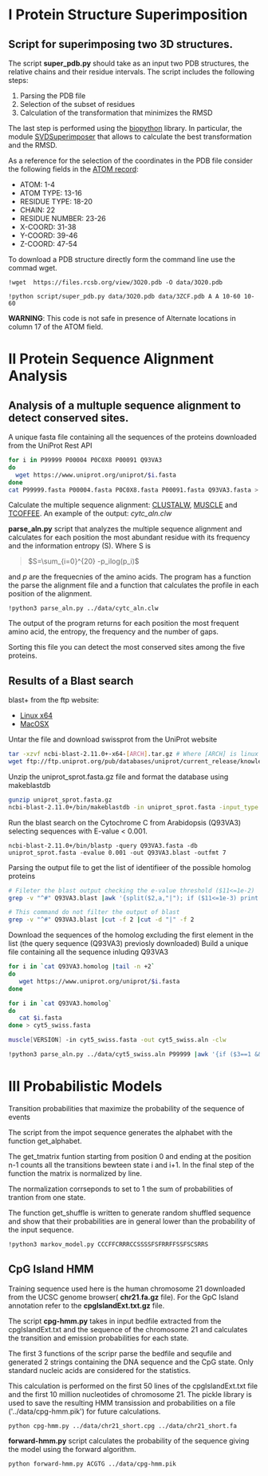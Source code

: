 # **I Protein Structure Superimposition**
## **Script for superimposing two 3D structures.**
The script **super_pdb.py** should take as an input two PDB structures, the relative chains and their residue intervals. The script includes the following steps:

1.   Parsing the PDB file
2.   Selection of the subset of residues
3.   Calculation of the transformation that minimizes the RMSD

The last step is performed using the [biopython](https://biopython.org/) library. In particular, the module [SVDSuperimposer](https://biopython.org/DIST/docs/api/Bio.SVDSuperimposer-module.html) that allows to calculate the best transformation and the RMSD.

As a reference for the selection of the coordinates in the PDB file consider the following fields in the [ATOM record](https://www.wwpdb.org/documentation/file-format-content/format33/sect9.html#ATOM):

*   ATOM: 1-4
*   ATOM TYPE: 13-16
*   RESIDUE TYPE: 18-20
*   CHAIN: 22
*   RESIDUE NUMBER: 23-26
*   X-COORD: 31-38
*   Y-COORD: 39-46
*   Z-COORD: 47-54

To download a PDB structure directly form the command line use the commad wget. 

`!wget  https://files.rcsb.org/view/3O20.pdb -O data/3O20.pdb`

`!python script/super_pdb.py data/3O20.pdb data/3ZCF.pdb A A 10-60 10-60`

**WARNING**: This code is not safe in presence of Alternate locations in column 17 of the ATOM field.

# **II Protein Sequence Alignment Analysis**

## **Analysis of  a multuple sequence alignment to detect conserved sites.**

A unique fasta file containing all the sequences of the proteins downloaded from the UniProt Rest API 
```bash
for i in P99999 P00004 P0C0X8 P00091 Q93VA3
do
  wget https://www.uniprot.org/uniprot/$i.fasta
done
cat P99999.fasta P00004.fasta P0C0X8.fasta P00091.fasta Q93VA3.fasta > cytc_aln.clw
```

Calculate the multiple sequence alignment: [CLUSTALW](https://www.ebi.ac.uk/Tools/msa/clustalo/), [MUSCLE](https://www.ebi.ac.uk/Tools/msa/muscle/) and [TCOFFEE](https://www.ebi.ac.uk/Tools/msa/tcoffee/).
An example of the output: *cytc_aln.clw*

**parse_aln.py** script that analyzes the multiple sequence alignment and calculates for each position the most abundant residue with its frequency and the information entropy (S). Where S is

>$S=\sum_{i=0}^{20} -p_ilog(p_i)$

and *p* are the frequecnies of the amino acids.  The program has a function the parse the alignment file and a function that calculates the profile in each position of the alignment.

`!python3 parse_aln.py ../data/cytc_aln.clw`

The output of the program returns for each position the most frequent amino acid, the entropy, the frequency and the number of gaps.

Sorting this file you can detect the most conserved sites among the five proteins.

## **Results of a Blast search**

blast+ from the ftp website:

*   [Linux x64](https://ftp.ncbi.nlm.nih.gov/blast/executables/blast+/2.11.0/ncbi-blast-2.11.0+-x64-linux.tar.gz)
*   [MacOSX](https://ftp.ncbi.nlm.nih.gov/blast/executables/blast+/2.11.0/ncbi-blast-2.11.0+-x64-macosx.tar.gz)

Untar the file and download swissprot from the UniProt website

```bash
tar -xzvf ncbi-blast-2.11.0+-x64-[ARCH].tar.gz # Where [ARCH] is linux or macosx
wget ftp://ftp.uniprot.org/pub/databases/uniprot/current_release/knowledgebase/complete/uniprot_sprot.fasta.gz
```

Unzip the uniprot_sprot.fasta.gz file and format the database using makeblastdb
```bash
gunzip uniprot_sprot.fasta.gz
ncbi-blast-2.11.0+/bin/makeblastdb -in uniprot_sprot.fasta -input_type fasta -dbtype prot
```
Run the blast search on the Cytochrome C from Arabidopsis (Q93VA3) selecting sequences with E-value < 0.001.

`ncbi-blast-2.11.0+/bin/blastp -query Q93VA3.fasta -db uniprot_sprot.fasta -evalue 0.001 -out Q93VA3.blast -outfmt 7`

Parsing the output file to get the list of identifieer of the possible homolog proteins
```bash
# Fileter the blast output checking the e-value threshold ($11<=1e-2)
grep -v "^#" Q93VA3.blast |awk '{split($2,a,"|"); if ($11<=1e-3) print a[2]}' >Q93VA3.homolog

# This command do not filter the output of blast
grep -v "^#" Q93VA3.blast |cut -f 2 |cut -d "|" -f 2
```
Download the sequences of the homolog excluding the first element in the list (the query sequence (Q93VA3) previosly downloaded) Build a unique file containing all the sequence inluding Q93VA3
```bash
for i in `cat Q93VA3.homolog |tail -n +2`
do
   wget https://www.uniprot.org/uniprot/$i.fasta
done

for i in `cat Q93VA3.homolog`
do
   cat $i.fasta
done > cyt5_swiss.fasta
```

```bash
muscle[VERSION] -in cyt5_swiss.fasta -out cyt5_swiss.aln -clw 
```

```bash
!python3 parse_aln.py ../data/cyt5_swiss.aln P99999 |awk '{if ($3==1 && $5==0) print $0}'
```


# **III Probabilistic Models**

Transition probabilities that maximize the probability of the sequence of events

The script from the impot sequence generates the alphabet with the function get_alphabet.

The get_tmatrix funtion starting from position 0 and ending at the position n-1 counts all the transitions bewteen state i and i+1. In the final step of the function the matrix is normalized by line.

The normalization corrseponds to set to 1 the sum of probabilities of trantion from one state.

The function get_shuffle is written to generate random shuffled sequence and show that their probabilities are in general lower than the probability of the input sequence.

```bash
!python3 markov_model.py CCCFFCRRRCCSSSSFSFRRFFSSFSCSRRS
```

## **CpG Island HMM**
 Training sequence used here is the human chromosome 21 downloaded from the UCSC genome browser( **chr21.fa.gz** file). For the GpC Island annotation refer to the **cpgIslandExt.txt.gz** file.

 The script **cpg-hmm.py** takes in input bedfile extracted from the cpgIslandExt.txt and the sequence of the chromosome 21 and calculates the transition and emission probabilities for each state.

 The first 3 functions of the scripr parse the bedfile and sequfile and generated 2 strings containing the DNA sequence and the CpG state. Only standard nucleic acids are considered for the statistics.

This calculation is performed on the first 50 lines of the cpgIslandExt.txt file and the first 10 million nucleotides of chromosome 21. The pickle library is used to save the resulting HMM transission and probabilities on a file ('../data/cpg-hmm.pik') for future calculations.

```bash
python cpg-hmm.py ../data/chr21_short.cpg ../data/chr21_short.fa
```

**forward-hmm.py** script calculates the probability of the sequence giving the model using the forward algorithm.

```bash
python forward-hmm.py ACGTG ../data/cpg-hmm.pik
```










